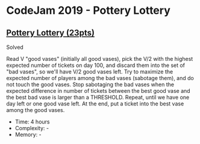 # CodeJam 2019 - Pottery Lottery

## [Pottery Lottery (23pts)](https://codingcompetitions.withgoogle.com/codejam/round/0000000000051679/00000000001461c8#)

Solved

Read V "good vases" (initially all good vases), pick the V/2 with the highest
expected number of tickets on day 100, and discard them into the set of "bad vases", so
we'll have V/2 good vases left.
Try to maximize the expected number of players among the bad vases (sabotage them),
and do not touch the good vases. Stop sabotaging the bad vases when the expected
difference in number of tickets between the best good vase and the best bad vase is larger
than a THRESHOLD.
Repeat, until we have one day left or one good vase left.
At the end, put a ticket into the best vase among the good vases.

* Time: 4 hours
* Complexity: -
* Memory: -
